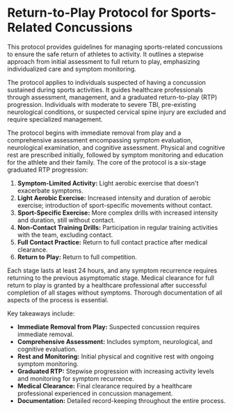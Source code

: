 # Return-to-Play Protocol for Sports-Related Concussions

This protocol provides guidelines for managing sports-related concussions to ensure the safe return of athletes to activity. It outlines a stepwise approach from initial assessment to full return to play, emphasizing individualized care and symptom monitoring.

The protocol applies to individuals suspected of having a concussion sustained during sports activities.  It guides healthcare professionals through assessment, management, and a graduated return-to-play (RTP) progression. Individuals with moderate to severe TBI, pre-existing neurological conditions, or suspected cervical spine injury are excluded and require specialized management.

The protocol begins with immediate removal from play and a comprehensive assessment encompassing symptom evaluation, neurological examination, and cognitive assessment.  Physical and cognitive rest are prescribed initially, followed by symptom monitoring and education for the athlete and their family.  The core of the protocol is a six-stage graduated RTP progression:

1. **Symptom-Limited Activity:** Light aerobic exercise that doesn't exacerbate symptoms.
2. **Light Aerobic Exercise:** Increased intensity and duration of aerobic exercise; introduction of sport-specific movements without contact.
3. **Sport-Specific Exercise:** More complex drills with increased intensity and duration, still without contact.
4. **Non-Contact Training Drills:** Participation in regular training activities with the team, excluding contact.
5. **Full Contact Practice:** Return to full contact practice after medical clearance.
6. **Return to Play:** Return to full competition.

Each stage lasts at least 24 hours, and any symptom recurrence requires returning to the previous asymptomatic stage.  Medical clearance for full return to play is granted by a healthcare professional after successful completion of all stages without symptoms.  Thorough documentation of all aspects of the process is essential.

Key takeaways include:

* **Immediate Removal from Play:** Suspected concussion requires immediate removal.
* **Comprehensive Assessment:**  Includes symptom, neurological, and cognitive evaluation.
* **Rest and Monitoring:** Initial physical and cognitive rest with ongoing symptom monitoring.
* **Graduated RTP:** Stepwise progression with increasing activity levels and monitoring for symptom recurrence.
* **Medical Clearance:** Final clearance required by a healthcare professional experienced in concussion management.
* **Documentation:**  Detailed record-keeping throughout the entire process.